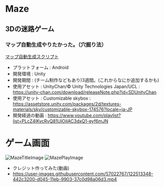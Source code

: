 # Maze 
## 3Dの迷路ゲーム
### マップ自動生成やりたかった。（穴掘り法）
[マップ自動生成スクリプト](https://github.com/AraiKanta/Maze/blob/e04c15ae3e8da971ed905eec7cee5df5da6ba38d/Maze%20Project/Assets/Scripts/Manager/MazeGanerator.cs)
* プラットフォーム : Android
* 開発環境 : Unity
* 開発期間 : (チーム制作などもあり)3週間。(これからなにか追加するかも)
* 使用アセット : UnityChan/© Unity Technologies Japan/UCL : https://unity-chan.com/download/releaseNote.php?id=SDUnityChan
* 使用アセット : Customizable skybox : https://assetstore.unity.com/packages/2d/textures-materials/sky/customizable-skybox-174576?locale=ja-JP
* 開発経過の動画 : https://www.youtube.com/playlist?list=PLcZ4lKvcRvQ81UIOjIAC3dxQ1-eyf6mJN

# ゲーム画面
![MazeTitleImage](https://user-images.githubusercontent.com/57022767/122513327-3e365100-d045-11eb-887d-60a21789243b.png)
![MazePlayImage](https://user-images.githubusercontent.com/57022767/122513312-38d90680-d045-11eb-84a3-d9a5b351e09c.png)

* クレジット作ってみた(動画)
* https://user-images.githubusercontent.com/57022767/122513348-442c3200-d045-11eb-9903-37c0d98a06d3.mp4
